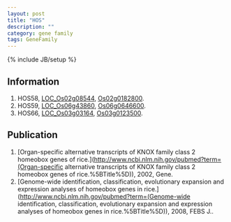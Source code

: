 ```yaml
---
layout: post
title: "HOS"
description: ""
category: gene family
tags: GeneFamily
---
```

{% include JB/setup %}

## Information
1. HOS58, [LOC_Os02g08544](http://rice.plantbiology.msu.edu/cgi-bin/ORF_infopage.cgi?orf=LOC_Os02g08544), [Os02g0182800](http://rapdb.dna.affrc.go.jp/viewer/gbrowse_details/irgsp1?name=Os02g0182800).
2. HOS59, [LOC_Os06g43860](http://rice.plantbiology.msu.edu/cgi-bin/ORF_infopage.cgi?orf=LOC_Os06g43860), [Os06g0646600](http://rapdb.dna.affrc.go.jp/viewer/gbrowse_details/irgsp1?name=Os06g0646600).
3. HOS66, [LOC_Os03g03164](http://rice.plantbiology.msu.edu/cgi-bin/ORF_infopage.cgi?orf=LOC_Os03g03164), [Os03g0123500](http://rapdb.dna.affrc.go.jp/viewer/gbrowse_details/irgsp1?name=Os03g0123500).

## Publication
1. [Organ-specific alternative transcripts of KNOX family class 2 homeobox genes of rice.](http://www.ncbi.nlm.nih.gov/pubmed?term=(Organ-specific alternative transcripts of KNOX family class 2 homeobox genes of rice.%5BTitle%5D)), 2002, Gene.
2. [Genome-wide identification, classification, evolutionary expansion and expression analyses of homeobox genes in rice.](http://www.ncbi.nlm.nih.gov/pubmed?term=(Genome-wide identification, classification, evolutionary expansion and expression analyses of homeobox genes in rice.%5BTitle%5D)), 2008, FEBS J..


